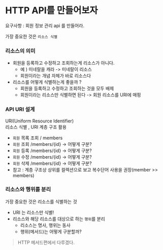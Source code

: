 # HTTP API를 만들어보자

요구사항 : 회원 정보 관리 api 를 만들어라.  
  
가장 중요한 것은 `리소스 식별`

### 리소스의 의미
- 회원을 등록하고 수정하고 조회하는게 리소스가 아니다.
  - 예 ) 미네랄을 캐라 -> 미네랄이 리소스
  - 회원이라는 개념 자체가 바로 리소스다
- 리소스를 어떻게 식별하는게 좋을까 ?
  - 회원을 등록하고 수정하고 조회하는 것을 모두 배제
  - 회원이라는 리소스만 식별하면 된다 -> 회원 리소스를 URI에 매핑


### API URI 설계
URI(Uniform Resource Identifier)  
리소스 식별 , URI 계층 구조 활용

- `회원` 목록 조회 / members
- `회원` 조회 /members/{id} -> 어떻게 구분?
- `회원` 등록 /members/{id} -> 어떻게 구분?
- `회원` 수정 /members/{id} -> 어떻게 구분?
- `회원` 삭제 /members/{id} -> 어떻게 구분?
- 참고 : 계층 구조상 상위를 컬렉션으로 보고 복수단어 사용을 권장(member >> members)

### 리소스와 행위를 분리
가장 중요한 것은 리소스를 식별하는 것
- URI 는 리소스만 식별!
- 리소스와 해당 리소스를 대상으로 하는 `행위`를 분리
  - 리소스는 명사, 행위는 동사
  - 행위(메서드)는 어떻게 구분할까?

> HTTP 메서드편에서 다루겠다.


